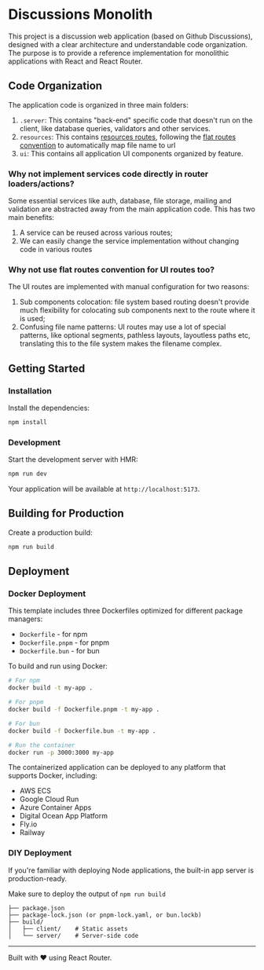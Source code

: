 # Discussions Monolith

This project is a discussion web application (based on Github Discussions), designed with a clear architecture and understandable code organization.
The purpose is to provide a reference implementation for monolithic applications with React and React Router.

## Code Organization

The application code is organized in three main folders:

1. `.server`: This contains "back-end" specific code that doesn't run on the client, like database queries, validators and other services.
2. `resources`: This contains [resources routes](https://reactrouter.com/how-to/resource-routes), following the [flat routes convention](https://reactrouter.com/how-to/file-route-conventions) to automatically map file name to url
3. `ui`: This contains all application UI components organized by feature.

### Why not implement services code directly in router loaders/actions?

Some essential services like auth, database, file storage, mailing and validation are abstracted away from the main application code. This has two main benefits:

1. A service can be reused across various routes;
2. We can easily change the service implementation without changing code in various routes

### Why not use flat routes convention for UI routes too?

The UI routes are implemented with manual configuration for two reasons:

1. Sub components colocation: file system based routing doesn't provide much flexibility for colocating sub components next to the route where it is used;
2. Confusing file name patterns: UI routes may use a lot of special patterns, like optional segments, pathless layouts, layoutless paths etc, translating this to the file system makes the filename complex.

## Getting Started

### Installation

Install the dependencies:

```bash
npm install
```

### Development

Start the development server with HMR:

```bash
npm run dev
```

Your application will be available at `http://localhost:5173`.

## Building for Production

Create a production build:

```bash
npm run build
```

## Deployment

### Docker Deployment

This template includes three Dockerfiles optimized for different package managers:

- `Dockerfile` - for npm
- `Dockerfile.pnpm` - for pnpm
- `Dockerfile.bun` - for bun

To build and run using Docker:

```bash
# For npm
docker build -t my-app .

# For pnpm
docker build -f Dockerfile.pnpm -t my-app .

# For bun
docker build -f Dockerfile.bun -t my-app .

# Run the container
docker run -p 3000:3000 my-app
```

The containerized application can be deployed to any platform that supports Docker, including:

- AWS ECS
- Google Cloud Run
- Azure Container Apps
- Digital Ocean App Platform
- Fly.io
- Railway

### DIY Deployment

If you're familiar with deploying Node applications, the built-in app server is production-ready.

Make sure to deploy the output of `npm run build`

```
├── package.json
├── package-lock.json (or pnpm-lock.yaml, or bun.lockb)
├── build/
│   ├── client/    # Static assets
│   └── server/    # Server-side code
```

---

Built with ❤️ using React Router.
